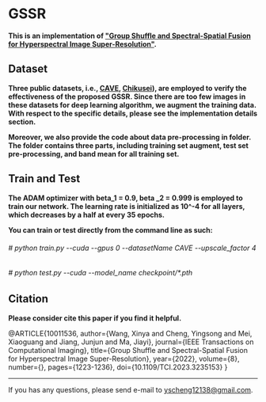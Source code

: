 # GSSR

**This is an implementation of ["Group Shuffle and Spectral-Spatial Fusion for Hyperspectral Image Super-Resolution"](https://ieeexplore.ieee.org/abstract/document/10011536).**

Dataset
------
**Three public datasets, i.e., [CAVE](https://www1.cs.columbia.edu/CAVE/databases/multispectral/ "CAVE"), [Chikusei](https://naotoyokoya.com/Download.html)), are employed to verify the effectiveness of the  proposed GSSR. Since there are too few images in these datasets for deep learning algorithm, we augment the training data. With respect to the specific details, please see the implementation details section.**

**Moreover, we also provide the code about data pre-processing in folder. The folder contains three parts, including training set augment, test set pre-processing, and band mean for all training set.**


Train and Test
--------
**The ADAM optimizer with beta_1 = 0.9, beta _2 = 0.999 is employed to train our network.  The learning rate is initialized as 10^-4 for all layers, which decreases by a half at every 35 epochs.**

**You can train or test directly from the command line as such:**

###### # python train.py --cuda --gpus 0 --datasetName CAVE  --upscale_factor 4
###### # python test.py --cuda --model_name checkpoint/*.pth

Citation 
--------
**Please consider cite this paper if you find it helpful.**
  
@ARTICLE{10011536,
		author={Wang, Xinya and Cheng, Yingsong and Mei, Xiaoguang and Jiang, Junjun and Ma, Jiayi},
		journal={IEEE Transactions on Computational Imaging}, 
		title={Group Shuffle and Spectral-Spatial Fusion for Hyperspectral Image Super-Resolution}, 
		year={2022},
		volume={8},
		number={},
		pages={1223-1236},
		doi={10.1109/TCI.2023.3235153}
}

--------
If you has any questions, please send e-mail to yscheng12138@gmail.com.

